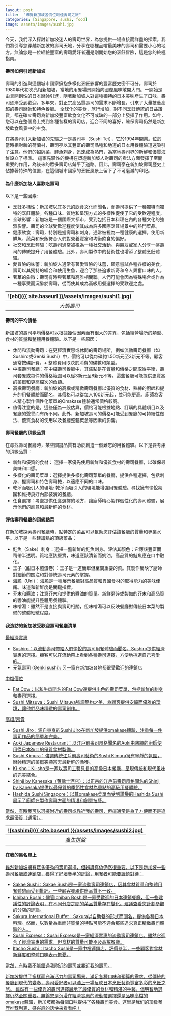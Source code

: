 ```yaml
---
layout: post
title:  "導覽新加坡各價位最佳壽司之旅"
categories: [Singapore, sushi, food]
image: assets/images/sushi.jpg
---
```

今天，我們深入探討新加坡迷人的壽司世界，為您提供一場直接而詳盡的探索。我們將引導您穿越新加坡的壽司天地，分享在哪裡品嚐最美味的壽司和需要小心的地方。無論您是一位經驗豐富的壽司愛好者還是剛開始您的烹飪冒險，這是您的終極指南。

#### 壽司如何引進新加坡

壽司的引進與這個城市國家擁抱多樣化烹飪影響的豐富歷史密不可分。壽司於1980年代初次亮相新加坡，當地的用餐場景開始向國際風味敞開大門。一開始是由具開創性的日本廚師引進，隨著新加坡人對這種獨特的日本美味產生了口味，壽司逐漸受到歡迎。多年來，對正宗高品質壽司的需求不斷增長，引來了大量技藝高超的壽司廚師和特色餐廳。
全球化的美食，旅行增加，對不同烹飪傳統的日益讚賞，都在確立壽司為新加坡豐富飲食文化不可或缺的一部分上發揮了作用。如今，您可以在整個島上找到各種各樣的壽司店，迎合不同的喜好，確保壽司仍然是新加坡飲食風景中的主食。

在將壽司引入新加坡的先驅之一是壽司亭（Sushi Tei），它於1994年開業。位於當時相對新的荷蘭村，壽司亭以其豐富的壽司品種和地道的日本用餐體驗迅速吸引了注意。他們的招牌菜，鮭魚刺身，迅速成為熱門，為當地壽司界的新鮮和優質海鮮設立了標準。 這家先驅性的機構在塑造新加坡人對壽司的看法方面發揮了至關重要的作用，為後來的眾多壽司店鋪平了道路。因此，壽司亭在新加坡壽司歷史上佔據著特殊的位置，在這個城市國家的烹飪風景上留下了不可磨滅的印記。

#### 為什麼新加坡人喜歡吃壽司

以下是一些因素:
+ 烹飪多樣性：新加坡以其多元的飲食文化而聞名，而壽司提供了一種獨特而獨特的烹飪體驗。各種口味、質地和呈現方式的多樣性促使了它的受歡迎程度。
+ 全球影響：新加坡是一個國際大都市，受到包括日本料理在內的各種文化的強烈影響。壽司的全球受歡迎程度使其成為許多國際烹飪場景中的熱門菜品。
+ 健康飲食：壽司，特別是握壽司和刺身，通常被視為一種健康的選擇。使用新鮮魚、蔬菜和米飯符合人們對營養豐富和均衡飲食的偏好。
+ 社交和烹飪體驗：吃壽司通常被視為一種社交活動。與朋友或家人分享一盤壽司的傳統提升了用餐體驗。此外，壽司製作中的藝術性也增添了整體烹飪體驗。
+ 愛冒險的味蕾：新加坡人通常有著愛冒險的味蕾，願意嘗試各種各樣的美食。壽司以其獨特的組合和使用生魚，迎合了那些追求新奇和令人興奮口味的人。
+ 奢華的象徵：壽司有時與奢華和高雅相關聯。人們可能會因為特殊場合或作為一種享受而沉醉於壽司，從而使其成為高級用餐選擇的受歡迎之處。

| ![ebi]({{ site.baseurl }}/assets/images/sushi1.jpg)
|:--:| 
|  *大蝦壽司*  |

#### 壽司的平均價格

新加坡的壽司平均價格可以根據幾個因素而有很大的差異，包括經營場所的類型、食材的質量和整體用餐體驗。以下是一些原因：
+ 休閒和流動壽司：在更經濟實惠或休閒的壽司場所，例如流動壽司餐廳（如Sushiro或Genki Sushi）中，價格可以從每碟約1.50新元至3新元不等。顧客通常按碟計費，+ 整體費用取決於消費的碟數和類型。
+ 中檔壽司餐廳：在中檔壽司餐廳中，其焦點是在質量和價格之間取得平衡，壽司套餐或每件的價格範圍可以從3新元至8新元不等。這些餐廳可能提供更豐富的菜單和更高檔次的魚類。
+ 高檔壽司餐廳：新加坡的高檔或精緻壽司餐廳以優質的食材、熟練的廚師和提升的用餐體驗而聞名，其價格可以從每人100新元起，並可能更高。廚師為客人精心製作個性化菜單的Omakase體驗通常價格較高。
+ 值得注意的是，這些僅為一般估算，價格可能根據地點、訂購的具體項目以及餐廳的聲譽而有所不同。此外，新加坡壽司的價格可能受到餐廳的可持續性做法、優質食材的使用以及餐廳整體概念等因素的影響。

#### 壽司餐廳的頂級品質

在尋找壽司餐廳時，某些關鍵品質有助於創造一個難忘的用餐體驗。以下是要考慮的頂級品質：
+ 新鮮和優質的食材： 選擇一家優先使用新鮮和優質食材的壽司餐廳，以確保最美味和口感。
+ 多樣化的壽司菜單：選擇提供多樣化壽司菜單的餐廳，提供各種選擇，包括刺身、握壽司和特色壽司捲，以適應不同的口味。
+ 乾淨而吸引人的環境: 乾淨而吸引人的環境能增強用餐體驗。尋找擁有愉悅氛圍和維持良好內部裝潢的餐廳。
+ 任食選擇：考慮提供任食選擇的地方，讓廚師精心製作個性化的壽司體驗，展示他們的創意和最新鮮的食材。

#### 評估壽司餐廳的頂級點菜
在新加坡探索壽司餐廳時，點特定的菜品可以幫助您評估該餐廳的質量和專業水平。以下是一些建議點的頂級菜品：
+ 鮭魚（Sake）刺身：選擇一盤新鮮的鮭魚刺身。評估其顏色；它應該豐富而稍帶半透明。質地應該堅實，味道應該清新而奶油。高品質的鮭魚應在口中融化。
+ 玉子（甜日本煎蛋卷）：玉子是一道簡單但至關重要的菜。其製作反映了廚師對細節的關注和對傳統壽司元素的掌握。
+ 海膽（Uni）：海膽是一種展示餐廳對高品質和異國食材的取得能力的美味佳餚。味道和新鮮度是關鍵指標。
+ 芥末和醬油：注意芥末和提供的醬油的質量。新鮮磨碎或製備的芥末和高品質的醬油能提升整體用餐體驗。
+ 味噌湯：雖然不是直接與壽司相關，但味噌湯可以反映餐廳對傳統日本菜的製備的整體細緻程度。

#### 我造訪的新加坡受歡迎壽司餐廳清單

<u>最經濟實惠<u>

+ Sushiro：以流動壽司帶給人們愉悅的壽司用餐體驗而聞名，Sushiro提供經濟實惠的選擇。顧客可以在流動帶上看到各種壽司選擇，方便地挑選自己喜愛的。
+ 元氣壽司 (Genki sushi): 另一家在新加坡各地都很受歡迎的連鎖店

<u>中檔價位<u>

+ Fat Cow：以和牛肉聞名的Fat Cow還提供出色的壽司菜單，包括新鮮的刺身和壽司選擇。
+ Sushi Mitsuya：Sushi Mitsuya強調簡約之美，為顧客提供安靜而優雅的環境，讓他們品味精緻的壽司創作。

<u>高檔/昂貴<u>

+ Sushi Jiro：源自東京的Sushi Jiro在新加坡提供omakase體驗，注重每一件壽司作品的簡單和完美。
+ Aoki Japanese Restaurant：以江戶前壽司風格聞名的Aoki由熟練的廚師使用從日本進口的優質食材製備。
+ Sushi Kimura：強調傳統江戶前壽司藝術的Sushi Kimura擁有寧靜的氛圍，廚師精選的菜單突顯當天最新鮮的漁獲。
+ Ki-sho：Ki-sho是一家以壽司工藝見長的高級日本餐廳，呈現傳統和現代風味的完美結合。
+ Shinji by Kanesaka（萊佛士酒店）：以正宗的江戶前壽司風格聞名的Shinji by Kanesaka提供以最優質的季節性食材為重點的高級用餐體驗。
+ Hashida Sushi Singapore：以其omakase菜單而受到讚譽的Hashida Sushi展示了廚師在製作壽司方面的精湛和創意技藝。

當然，有時我可以選擇附近的壽司或靠近我的壽司，但這通常是為了方便而不是追求最優質（通常）。

| ![sashimi]({{ site.baseurl }}/assets/images/sushi2.jpg)
|:--:| 
|  *魚生拼盤*  |

#### 在我的黑名單上

雖然新加坡擁有眾多優秀的壽司選擇，但辨識真偽仍然很重要。以下是新加坡一些壽司餐廳或連鎖店，獲得了好壞參半的評論，用餐者可能要謹慎對待：
+ Sakae Sushi：Sakae Sushi是一家流動壽司連鎖店，因其食材質量和整體用餐體驗而受到批評。一些顧客發現供應品質不一致。
+ Ichiban Boshi：儘管Ichiban Boshi是一家受歡迎的日本連鎖餐廳，但一些建議性的評論表明，在不同分店之間的菜品質量存在變化。建議查看您計劃參觀的分店的評論。
+ Sakura International Buffet：Sakura以自助餐的形式而聞名，提供各種日本料理。然而，以數量為重而非質量的特點可能不適合那些追求真正精緻壽司體驗的人。
+ Sushi Express：Sushi Express是一家經濟實惠的流動壽司連鎖店。雖然它迎合了經濟實惠的需求，但食材的質量可能不及高檔餐廳。
+ Itacho Sushi：Itacho Sushi是一家中檔連鎖店，評價參半，一些顧客對食材新鮮度和整體口味表示擔憂。

當然，有時我不能錯過我附近的壽司或靠近我的壽司。

新加坡提供了多樣而充滿活力的壽司場景，滿足各種口味和預算的需求。從傳統的餐廳到現代的變奏，壽司愛好者可以踏上一場反映日本烹飪藝術豐富多彩的烹飪之旅。
雖然有一些優秀的壽司選擇展示了最優質的食材和精湛的手藝，但明智地選擇仍然至關重要。無論您是沉浸在經濟實惠的流動帶選擇還是品味高檔的omakase體驗，新加坡都為每個口味提供了各種壽司美食。这里是我们的顶级餐厅推荐[列表](https://fromhktosg.github.io/zh/singapore-michelin/)，感兴趣的话快来看看吧！

